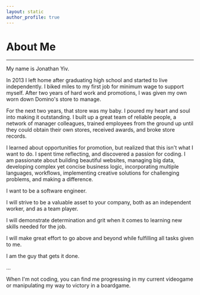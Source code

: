```yaml
---
layout: static
author_profile: true
---
```


# About Me

___

My name is Jonathan Yiv.

In 2013 I left home after graduating high school and started to live independently.
I biked miles to my first job for minimum wage to support myself.
After two years of hard work and promotions, I was given my own worn down Domino's store to manage.

For the next two years, that store was my baby. I poured my heart and soul into making it outstanding. I built up a great team of reliable people, a network of manager colleagues, trained employees from the ground up until they could obtain their own stores, received awards, and broke store records.

I learned about opportunities for promotion, but realized that this isn't what I want to do. I spent time reflecting, and discovered a passion for coding.
I am passionate about building beautiful websites, managing big data, developing complex yet concise business logic, incorporating multiple languages, workflows, implementing creative solutions for challenging problems, and making a difference.

I want to be a software engineer.

I will strive to be a valuable asset to your company, both as an independent worker, and as a team player.

I will demonstrate determination and grit when it comes to learning new skills needed for the job. 

I will make great effort to go above and beyond while fulfilling all tasks given to me.

I am the guy that gets it done.

...

When I'm not coding, you can find me progressing in my current videogame or manipulating my way to victory in a boardgame.